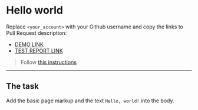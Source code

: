 # Hello world
Replace `<your_account>` with your Github username and copy the links to Pull Request description:
- [DEMO LINK](https://<mmvMisha>.github.io/layout_hello-world/)
- [TEST REPORT LINK](https://<mmvMisha>.github.io/layout_hello-world/report/html_report/)

> Follow [this instructions](https://mate-academy.github.io/layout_task-guideline/#how-to-solve-the-layout-tasks-on-github)
___

## The task 
Add the basic page markup and the text `Hello, world!` into the body.
